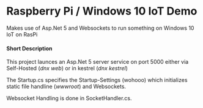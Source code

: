 # Raspberry Pi / Windows 10 IoT Demo

Makes use of Asp.Net 5 and Websockets to run something on Windows 10 IoT on RasPi

#### Short Description

This project launces an Asp.Net 5 server service on port 5000 either via Self-Hosted (*dnx web*) or in kestrel (*dnx kestrel*)

The Startup.cs specifies the Startup-Settings (wohooo) which initializes static file handline (*wwwroot*) and Websockets.

Websocket Handling is done in SocketHandler.cs.

